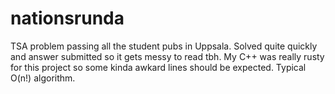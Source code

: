 nationsrunda
============

TSA problem passing all the student pubs in Uppsala. Solved quite quickly and answer submitted
so it gets messy to read tbh. My C++ was really rusty for this project so some kinda awkard lines
should be expected. Typical O(n!) algorithm.
